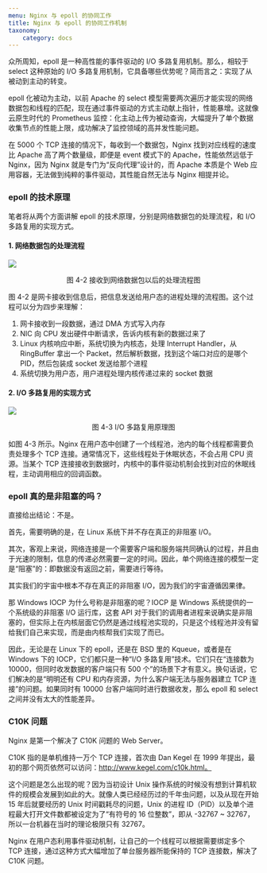 ```yaml
---
menu: Nginx 与 epoll 的协同工作
title: Nginx 与 epoll 的协同工作机制
taxonomy:
    category: docs
---
```


众所周知，epoll 是一种高性能的事件驱动的 I/O 多路复用机制。那么，相较于 select 这种原始的 I/O 多路复用机制，它具备哪些优势呢？简而言之：实现了从被动到主动的转变。

epoll 化被动为主动，以前 Apache 的 select 模型需要两次遍历才能实现的网络数据包和线程的匹配，现在通过事件驱动的方式主动献上指针，性能暴增。这就像云原生时代的 Prometheus 监控：化主动上传为被动查询，大幅提升了单个数据收集节点的性能上限，成功解决了监控领域的高并发性能问题。

在 5000 个 TCP 连接的情况下，每收到一个数据包，Nginx 找到对应线程的速度比 Apache 高了两个数量级，即便是 event 模式下的 Apache，性能依然远低于 Nginx，因为 Nginx 就是专门为“反向代理”设计的，而 Apache 本质是个 Web 应用容器，无法做到纯粹的事件驱动，其性能自然无法与 Nginx 相提并论。

### epoll 的技术原理

笔者将从两个方面讲解 epoll 的技术原理，分别是网络数据包的处理流程，和 I/O 多路复用的实现方式。

#### 1. 网络数据包的处理流程

![](/media/16892644064661.jpg)
<center>图 4-2 接收到网络数据包以后的处理流程图</center>

图 4-2 是网卡接收到信息后，把信息发送给用户态的进程处理的流程图。这个过程可以分为四步来理解：

1. 网卡接收到一段数据，通过 DMA 方式写入内存
2. NIC 向 CPU 发出硬件中断请求，告诉内核有新的数据过来了
3. Linux 内核响应中断，系统切换为内核态，处理 Interrupt Handler，从 RingBuffer 拿出一个 Packet，然后解析数据，找到这个端口对应的是哪个 PID，然后包装成 socket 发送给那个进程
4. 系统切换为用户态，用户进程处理内核传递过来的 socket 数据

#### 2. I/O 多路复用的实现方式

![](/media/16892648549835.jpg)
<center>图 4-3 I/O 多路复用原理图</center>

如图 4-3 所示。Nginx 在用户态中创建了一个线程池，池内的每个线程都需要负责处理多个 TCP 连接。通常情况下，这些线程处于休眠状态，不会占用 CPU 资源。当某个 TCP 连接接收到数据时，内核中的事件驱动机制会找到对应的休眠线程，主动调用相应的回调函数。

### epoll 真的是非阻塞的吗？

直接给出结论：不是。

首先，需要明确的是，在 Linux 系统下并不存在真正的非阻塞 I/O。

其次，客观上来说，网络连接是一个需要客户端和服务端共同确认的过程，并且由于光速的限制，信息的传递必然需要一定的时间。因此，单个网络连接的模型一定是“阻塞”的：即数据没有返回之前，需要进行等待。

其实我们的宇宙中根本不存在真正的非阻塞 I/O，因为我们的宇宙遵循因果律。

那 Windows IOCP 为什么号称是非阻塞的呢？IOCP 是 Windows 系统提供的一个系统级的非阻塞 I/O 运行库，这套 API 对于我们的调用者进程来说确实是非阻塞的，但实际上在内核层面它仍然是通过线程池实现的，只是这个线程池并没有留给我们自己来实现，而是由内核帮我们实现了而已。

因此，无论是在 Linux 下的 epoll，还是在 BSD 里的 Kqueue，或者是在 Windows 下的 IOCP，它们都只是一种“I/O 多路复用”技术。它们只在“连接数为 10000，但同时收发数据的客户端只有 500 个”的场景下才有意义。换句话说，它们解决的是“明明还有 CPU 和内存资源，为什么客户端无法与服务器建立 TCP 连接”的问题。如果同时有 10000 台客户端同时进行数据收发，那么 epoll 和 select 之间并没有太大的性能差异。

### C10K 问题

Nginx 是第一个解决了 C10K 问题的 Web Server。

C10K 指的是单机维持一万个 TCP 连接，首次由 Dan Kegel 在 1999 年提出，最初的那个网页依然可以访问：http://www.kegel.com/c10k.html。

这个问题是怎么出现的呢？因为当初设计 Unix 操作系统的时候没有想到计算机软件的规模会发展到如此的大。就像人类已经经历过的千年虫问题，以及从现在开始 15 年后就要经历的 Unix 时间戳耗尽的问题，Unix 的进程 ID（PID）以及单个进程最大打开文件数都被设定为了“有符号的 16 位整数”，即从 -32767 ~ 32767，所以一台机器在当时的理论极限只有 32767。

Nginx 在用户态利用事件驱动机制，让自己的一个线程可以根据需要绑定多个 TCP 连接，通过这种方式大幅增加了单台服务器所能保持的 TCP 连接数，解决了 C10K 问题。
